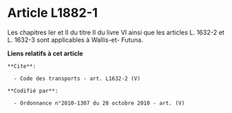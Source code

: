 # Article L1882-1

Les chapitres Ier et II du titre II du livre VI ainsi que les articles L. 1632-2 et L. 1632-3 sont applicables à Wallis-et-
Futuna.

**Liens relatifs à cet article**

	**Cite**:

	  - Code des transports - art. L1632-2 (V)

	**Codifié par**:

	  - Ordonnance n°2010-1307 du 28 octobre 2010 - art. (V)
